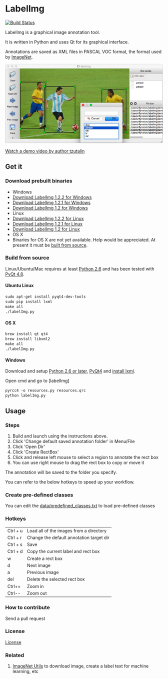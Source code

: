 # LabelImg

[![Build Status](https://travis-ci.org/tzutalin/labelImg.png)](https://travis-ci.org/tzutalin/labelImg)

LabelImg is a graphical image annotation tool.

It is written in Python and uses Qt for its graphical interface.

Annotations are saved as XML files in PASCAL VOC format, the format used by [ImageNet](http://www.image-net.org/).

![](demo/demo3.jpg)

[Watch a demo video by author tzutalin](https://youtu.be/p0nR2YsCY_U)

## Get it

### Download prebuilt binaries

* Windows
 * [Download LabelImg 1.2.2 for Windows](https://raw.githubusercontent.com/tzutalin/LabelImg/gh-pages/windows/windows_v1.2.2.zip)
 * [Download LabelImg 1.2.1 for Windows](https://raw.githubusercontent.com/tzutalin/LabelImg/gh-pages/windows/windows_v1.2.1.zip)
 * [Download LabelImg 1.2 for Windows](https://raw.githubusercontent.com/tzutalin/LabelImg/gh-pages/windows/windows_v1.2.zip)
* Linux
 * [Download LabelImg 1.2.2 for Linux](https://raw.githubusercontent.com/tzutalin/LabelImg/gh-pages/linux/linux_v1.2.2.zip)
 * [Download LabelImg 1.2.1 for Linux](https://raw.githubusercontent.com/tzutalin/LabelImg/gh-pages/linux/linux_v1.2.1.zip)
 * [Download LabelImg 1.2 for Linux](https://raw.githubusercontent.com/tzutalin/LabelImg/gh-pages/linux/linux_v1.2.zip)
* OS X
 * Binaries for OS X are not yet available. Help would be appreciated. At present it must be [built from source](#os-x).

### Build from source

Linux/Ubuntu/Mac requires at least [Python 2.6](http://www.python.org/getit/) and has been tested with [PyQt
4.8](http://www.riverbankcomputing.co.uk/software/pyqt/intro).

#### Ubuntu Linux

    sudo apt-get install pyqt4-dev-tools
    sudo pip install lxml
    make all
    ./labelImg.py

#### OS X

    brew install qt qt4
    brew install libxml2
    make all
    ./labelImg.py

#### Windows

Download and setup [Python 2.6 or later](https://www.python.org/downloads/windows/), [PyQt4](https://www.riverbankcomputing.com/software/pyqt/download) and [install lxml](http://lxml.de/installation.html).

Open cmd and go to [labelImg]

    pyrcc4 -o resources.py resources.qrc
    python labelImg.py


## Usage

### Steps

1. Build and launch using the instructions above.
2. Click 'Change default saved annotation folder' in Menu/File
3. Click 'Open Dir'
4. Click 'Create RectBox'
5. Click and release left mouse to select a region to annotate the rect box
6. You can use right mouse to drag the rect box to copy or move it

The annotation will be saved to the folder you specify.

You can refer to the below hotkeys to speed up your workflow.

### Create pre-defined classes

You can edit the [data/predefined_classes.txt](https://github.com/tzutalin/labelImg/blob/master/data/predefined_classes.txt) to load pre-defined classes

### Hotkeys

|          |                                          |
|----------|------------------------------------------|
| Ctrl + u | Load all of the images from a directory  |
| Ctrl + r | Change the default annotation target dir |
| Ctrl + s | Save                                     |
| Ctrl + d | Copy the current label and rect box      |
| w        | Create a rect box                        |
| d        | Next image                               |
| a        | Previous image                           |
| del      | Delete the selected rect box             |
| Ctrl++   | Zoom in                                  |
| Ctrl--   | Zoom out                                 |

### How to contribute
Send a pull request

### License
[License](LICENSE.md)

### Related
1. [ImageNet Utils](https://github.com/tzutalin/ImageNet_Utils) to download image, create a label text for machine learning, etc

